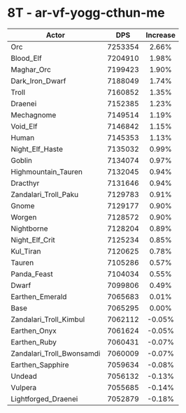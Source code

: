 # 8T - ar-vf-yogg-cthun-me
| Actor | DPS | Increase |
|---|:---:|:---:|
|Orc|7253354|2.66%|
|Blood_Elf|7204910|1.98%|
|Maghar_Orc|7199423|1.90%|
|Dark_Iron_Dwarf|7188049|1.74%|
|Troll|7160852|1.35%|
|Draenei|7152385|1.23%|
|Mechagnome|7149514|1.19%|
|Void_Elf|7146842|1.15%|
|Human|7145353|1.13%|
|Night_Elf_Haste|7135032|0.99%|
|Goblin|7134074|0.97%|
|Highmountain_Tauren|7132045|0.94%|
|Dracthyr|7131646|0.94%|
|Zandalari_Troll_Paku|7129783|0.91%|
|Gnome|7129177|0.90%|
|Worgen|7128572|0.90%|
|Nightborne|7128204|0.89%|
|Night_Elf_Crit|7125234|0.85%|
|Kul_Tiran|7120625|0.78%|
|Tauren|7105286|0.57%|
|Panda_Feast|7104034|0.55%|
|Dwarf|7099806|0.49%|
|Earthen_Emerald|7065683|0.01%|
|Base|7065295|0.00%|
|Zandalari_Troll_Kimbul|7062112|-0.05%|
|Earthen_Onyx|7061624|-0.05%|
|Earthen_Ruby|7060431|-0.07%|
|Zandalari_Troll_Bwonsamdi|7060009|-0.07%|
|Earthen_Sapphire|7059634|-0.08%|
|Undead|7056132|-0.13%|
|Vulpera|7055685|-0.14%|
|Lightforged_Draenei|7052879|-0.18%|
